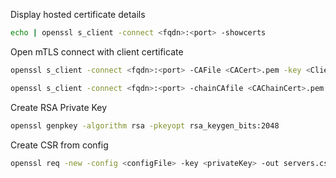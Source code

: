 
Display hosted certificate details

```sh
echo | openssl s_client -connect <fqdn>:<port> -showcerts
```

Open mTLS connect with client certificate

```sh
openssl s_client -connect <fqdn>:<port> -CAFile <CACert>.pem -key <Client_Cert_Key>.pem -cert <Client_Cert>.pem
```

```sh
openssl s_client -connect <fqdn>:<port> -chainCAfile <CAChainCert>.pem -key <Client_Cert_Key>.pem -cert <Client_Cert>.pem
```

Create RSA Private Key
```sh
openssl genpkey -algorithm rsa -pkeyopt rsa_keygen_bits:2048
```

Create CSR from config
```sh
openssl req -new -config <configFile> -key <privateKey> -out servers.csr
```
